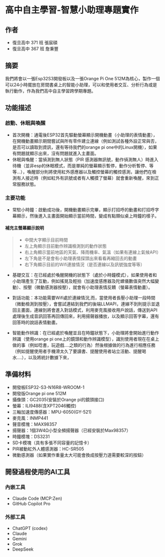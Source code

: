 # 高中自主學習-智慧小助理專題實作

## 作者
- 復旦高中 371 班 張宸碩
- 復旦高中 367 班 詹秉豐

## 摘要

我們將會以一張Esp32S3開發板以及一張Orange Pi One 512M為核心，製作一個可以24小時擺放在房間書桌上的智能小助理，可以和使用者交互、分析行為或是執行動作，作為我們高中自主學習跨學期專題。


## 功能描述

### 啟動、休眠與喚醒
- 首次開機：通電後ESP32首先驅動螢幕顯示開機動畫（小助理的表情動畫），在開機動畫顯示期間嘗試與所有零件建立連線（例如測試各種外設正常與否，是否可以讀取到資訊，還有等待我們的orange pi one中的Linux開機），如果有問題就顯示出來，沒有問題就進入主畫面。
- 休眠與喚醒：當偵測到無人狀態（PIR 感測器無訊號，動作偵測無人）時進入待機（並非esp的休眠模式，而是單純的螢幕顯示暫停，動作分析暫停、等等…），喚醒部分則將使用紅外感應器以及觸控螢幕的觸控感測，讓他們在檢測有人接近時（例如紅外有訊號或者有人觸摸了螢幕）就會重新喚醒，來到正常服務狀態。

### 主要功能
- 常駐小時鐘：啟動成功後，開機動畫顯示完畢，顯示打招呼的動畫和打招呼字幕顯示，然後進入主畫面開始顯示當前時間，變成有點類似桌上時鐘的樣子。
#### 補充主螢幕顯示說明
>- 中間大字顯示目前時間
>- 左上角顯示目前動作辨識檢測到的動作狀態
>- 右上角顯示當前地區的天氣、降雨機率、氣溫（如果有連線上氣候API）
>- 左下角是不是會有小助理表情探頭出來看看再縮回去的動畫
>- 右下角顯示目前的Wifi連接情況（是否連線以及訊號強度等等）

- 基礎交互：在已經處於喚醒開機的狀態下（處於小時鐘模式），如果使用者和小助理產生了互動，例如搖晃及輕拍（加速度感應器及陀螺儀數值突然大幅變動）、按壓（微動感測器按壓），就會有小助理表情反饋（螢幕表情動畫）。

- 對話功能：本功能需要Wifi處於連線情況,而，當使用者長壓小助理一段時間（微動檢測到按壓），會嘗試連結到我們的後端LLMAPI，連線不到則提示並退回主畫面，連線到將會進入對話模式，利用麥克風接收用戶說話，傳送到API處理後生成音訊回答再回傳回來，利用揚聲器播放，以及顯示回答字幕，還有回答時的說話表情動畫。

- 智能動作辨識：在已經處於喚醒並且在時鐘狀態下，小助理將會開始進行動作辨識（使用orange pi one上的鏡頭和動作辨識模型），識別使用者現在在桌上做的事（例如唸書，玩遊戲....之類的行為）然後根據做的行為進行相應任務（例如提醒使用者手機滑太久了要讀書、提醒使用者站立活動、提醒喝水....），以及將統計數據下來，


## 準備材料
- 開發板ESP32-S3-N16R8-WROOM-1
- 開發版Orange pi one 512M
- 攝像頭：GC2035(安裝於Orange pi的鏡頭接口)
- 螢幕：ILI9488(含XPT2046觸控)
- 三軸加速度傳感器：MPU-6050(GY-521)
- 麥克風：INMP441
- 聲音模塊：MAX98357
- 揚聲器：1個3W4Ω小型全頻揚聲器（已經安裝於Max98357）
- 時鐘模塊：DS3231
- SD卡模塊（具有多張不同容量的記憶卡）
- PIR被動紅外人體感測器：HC-SR505
- 微動感測器（如果實作重量太大可能會換成按壓力道需要較深的按鈕）


## 開發過程使用的AI工具
### 內嵌工具
- Claude Code (MCP:Zen)
- GitHub Copilot Pro
### 外部工具
- ChatGPT (codex)
- Claude
- Gemini
- Grok
- DeepSeek